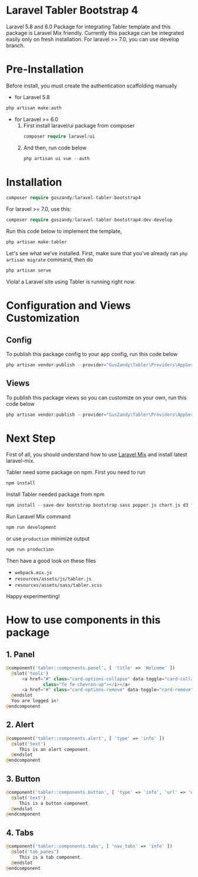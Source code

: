 # Laravel Tabler Bootstrap 4
Laravel 5.8 and 6.0 Package for integrating Tabler template and this package is Laravel Mix friendly. Currently this package can be integrated easily only on fresh installation. For laravel >= 7.0, you can use develop branch.

# Pre-Installation
Before install, you must create the authentication scaffolding manually

- for Laravel 5.8
```php
php artisan make:auth
```
- for Laravel >= 6.0 
  1. First install laravel/ui package from composer  
     ```php
     composer require laravel/ui
     ```
  1. And then, run code below
     ```php
     php artisan ui vue --auth
     ```

# Installation
```php
composer require guszandy/laravel-tabler-bootstrap4
```
For laravel >= 7.0, use this:
```php
composer require guszandy/laravel-tabler-bootstrap4:dev-develop
```

Run this code below to implement the template,
```php
php artisan make:tabler
```
Let's see what we've installed. First, make sure that you've already ran ```php artisan migrate``` command, then do
```php
php artisan serve
```
Viola! a Laravel site using Tabler is running right now.

# Configuration and Views Customization
## Config
To publish this package config to your app config, run this code below
```php
php artisan vendor:publish --provider="GusZandy\Tabler\Providers\AppServiceProvider" --tag="config"
```
## Views
To publish this package views so you can customize on your own, run this code below
```php
php artisan vendor:publish --provider="GusZandy\Tabler\Providers\AppServiceProvider" --tag="views"
```

# Next Step
First of all, you should understand how to use [Laravel Mix](https://laravel.com/docs/mix) and install latest laravel-mix.

Tabler need some package on npm. First you need to run
```php
npm install
```

Install Tabler needed package from npm
```php
npm install --save-dev bootstrap bootstrap-sass popper.js chart.js d3 font-awesome jquery-circle-progress jvectormap moment requirejs select2 select2-bootstrap-theme selectize sparkline tabler-ui tablesorter bootstrap-datepicker eonasdan-bootstrap-datetimepicker @ttskch/select2-bootstrap4-theme
```

Run Laravel Mix command
```php
npm run development
```
or use ```production``` minimize output
```php
npm run production
```

Then have a good look on these files
- ```webpack.mix.js```
- ```resources/assets/js/tabler.js```
- ```resources/assets/sass/tabler.scss```

Happy experimenting!

# How to use components in this package
## 1. Panel
```php
@component('tabler::components.panel', [ 'title' => 'Welcome' ])
  @slot('tools')
      <a href="#" class="card-options-collapse" data-toggle="card-collapse"><i
              class="fe fe-chevron-up"></i></a>
      <a href="#" class="card-options-remove" data-toggle="card-remove"><i class="fe fe-x"></i></a>
  @endslot
  You are logged in!
@endcomponent
```

## 2. Alert
```php
@component('tabler::components.alert', [ 'type' => 'info' ])
  @slot('text')
     This is an alert component.
  @endslot
@endcomponent
```

## 3. Button
```php
@component('tabler::components.button', [ 'type' => 'info', 'url' => 'www.google.com' ])
  @slot('text')
     This is a button component.
  @endslot
@endcomponent
```
## 4. Tabs
```php
@component('tabler::components.tabs', [ 'nav_tabs' => 'info' ])
  @slot('tab_panes')
     This is a tab component.
  @endslot
@endcomponent
```
